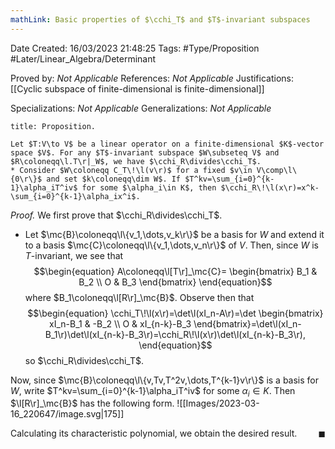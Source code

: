 ```yaml
---
mathLink: Basic properties of $\cchi_T$ and $T$-invariant subspaces
---
```


<div class="topSpace"></div>

Date Created: 16/03/2023 21:48:25
Tags: #Type/Proposition #Later/Linear_Algebra/Determinant

Proved by: _Not Applicable_
References: _Not Applicable_
Justifications: [[Cyclic subspace of finite-dimensional is finite-dimensional]]

Specializations: _Not Applicable_
Generalizations: _Not Applicable_

``` ad-Proposition
title: Proposition.

Let $T:V\to V$ be a linear operator on a finite-dimensional $K$-vector space $V$. For any $T$-invariant subspace $W\subseteq V$ and $R\coloneqq\l.T\r|_W$, we have $\cchi_R\divides\cchi_T$.
* Consider $W\coloneqq C_T\!\l(v\r)$ for a fixed $v\in V\comp\l\{0\r\}$ and set $k\coloneqq\dim W$. If $T^kv=\sum_{i=0}^{k-1}\alpha_iT^iv$ for some $\alpha_i\in K$, then $\cchi_R\!\l(x\r)=x^k-\sum_{i=0}^{k-1}\alpha_ix^i$.

```

<i>Proof.</i> We first prove that $\cchi_R\divides\cchi_T$.
* Let $\mc{B}\coloneqq\l\{v_1,\dots,v_k\r\}$ be a basis for $W$ and extend it to a basis $\mc{C}\coloneqq\l\{v_1,\dots,v_n\r\}$ of $V$. Then, since $W$ is $T$-invariant, we see that
$$\begin{equation}
    A\coloneqq\l[T\r]_\mc{C}=
    \begin{bmatrix}
        B_1 & B_2 \\
        O & B_3
    \end{bmatrix}
\end{equation}$$
where $B_1\coloneqq\l[R\r]_\mc{B}$. Observe then that
$$\begin{equation}
    \cchi_T\!\l(x\r)=\det\l(xI_n-A\r)=\det
    \begin{bmatrix}
        xI_n-B_1 & -B_2 \\
        O & xI_{n-k}-B_3
    \end{bmatrix}=\det\l(xI_n-B_1\r)\det\l(xI_{n-k}-B_3\r)=\cchi_R\!\l(x\r)\det\l(xI_{n-k}-B_3\r),
\end{equation}$$
so $\cchi_R\divides\cchi_T$.

Now, since $\mc{B}\coloneqq\l\{v,Tv,T^2v,\dots,T^{k-1}v\r\}$ is a basis for $W$, write $T^kv=\sum_{i=0}^{k-1}\alpha_iT^iv$ for some $\alpha_i\in K$. Then $\l[R\r]_\mc{B}$ has the following form.
![[Images/2023-03-16_220647/image.svg|175]]

Calculating its characteristic polynomial, we obtain the desired result.<span style="float:right;">$\blacksquare$</span>
